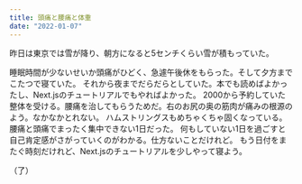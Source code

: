 ```yaml
---
title: 頭痛と腰痛と体重
date: "2022-01-07"
---
```


昨日は東京では雪が降り、朝方になると5センチくらい雪が積もっていた。

睡眠時間が少ないせいか頭痛がひどく、急遽午後休をもらった。そして夕方までこたつで寝ていた。
それから夜までだらだらとしていた。本でも読めばよかったし、Next.jsのチュートリアルでもやればよかった。
2000から予約していた整体を受ける。腰痛を治してもらうためだ。右のお尻の奥の筋肉が痛みの根源のよう。なかなかとれない。
ハムストリングスもめちゃくちゃ固くなっている。腰痛と頭痛でまったく集中できない1日だった。
何もしていない1日を過ごすと自己肯定感がさがっていくのがわかる。仕方ないことだけれど。
もう日付をまたぐ時刻だけれど、Next.jsのチュートリアルを少しやって寝よう。

（了）
